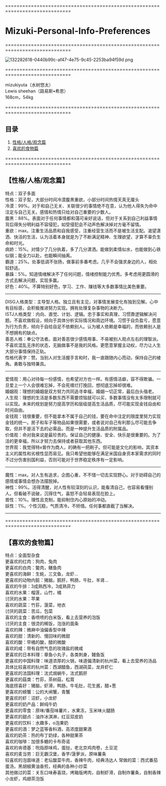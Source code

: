 =============================================================================

# Mizuki-Personal-Info-Preferences

=============================================================================  

![132282618-0440b99c-af47-4e75-9c45-2253ba94f59d png](https://user-images.githubusercontent.com/26008298/137834048-a0fed0a0-40a0-44bc-9c72-7a9b8505be48.jpeg)

=============================================================================  

mizukiyuta（水树悠太）  
Lewis sheehan（路易斯•希恩）  
168cm，54kg  

=============================================================================   

## 目录
1. [性格/人格/观念篇](#性格/人格/观念篇)  
2. [喜欢的食物篇](#喜欢的食物篇)  

=============================================================================  

## 【性格/人格/观念篇】  
特点：双子多面  
性格：双子型，大部分时间冷漠腹黑重欲，小部分时间热情天真无厘头  
冷漠：99%。对于和自己无关、关联很少的事情绝不在意，认为他人得失为命中注定与自己无关。感情和热情只给对自己重要的少数人。  
腹黑：88%。表面对于任何事情都和蔼可亲好说话，但对于关系到自己利益事情背后得失分明利益不容侵犯，如受侵犯会不动声色解决掉对方毫不留情。  
重欲：max。注重生活品质和自我感受，注重经营生活而不是被生活支配。渴望潇洒、快活的生活，认为活着本身就是为了不断满足精神、生理欲望，才算不辜负生命和时光。  
病娇：15%。对情少了几分执着，多了几分潇洒。能做到柔情似水，也能做到心铁似钢；能全力以赴，也能瞬间抽离。  
霸道：25%。处事低调不张扬，做事前多番考虑。几乎不会强求身边的人，相处较舒适。  
暴躁：5%。知道情绪解决不了任何问题，情绪控制能力优秀。多考虑用更圆滑的方式去解决问题，实现多赢。  
好色：40%。不算特别好色，学习、工作、赚钱等大多数事情比美色重要。  

------------------------------------------------------------------------------ 

DISG人格类型：主导型人格。独立且有主见，对事情发展变化有独到见解。心中有目标感，会积极推进努力实现。拥有处理复杂事物的决断力。  
ISTJ人格类型：内向、直觉、计划、逻辑。忠于事实和真理，习惯靠逻辑解决问题。不喜欢做假设，倾向于具体分析实际情况和周边环境。习惯于自负盈亏，愿意为行为负责，倾向于自给自足不依赖别人。认为被人依赖是幸福的，而依赖别人是不想拥有的缺点。  
善恶人格：奉公守法者。面对善恶很少感情用事、不易被别人观点左右的理智派。不喜欢混乱无序的状态，无脑做事不是我的风格。更愿意掌握主动权，尽力让人生大部分事情保持正轨。  
性格代表字：赞。当别人对生活握手言和时，我一直跟随内心而动，保持自己的棱角。勇敢与独特兼具。  

------------------------------------------------------------------------------ 

爱情观：用心对待每一份感情，也希望对方也一样。有感情洁癖，容不得欺骗。一旦爱上一个人会很难忘掉，不会死缠烂打挽回，想彻底忘掉却很难。  
婚姻观：理想的婚姻是双方努力共同追寻幸福，婚姻一切正常，最后白头偕老。  
人生观：理想的生活是多数东西不需要烦恼就可以买，多数事情没有太多限制就可以实现。未来的规划是努力提高学历和层级提高生活品质，尽可能实现金钱自由和时间自由。  
金钱观：钱很重要，但不能拿本不属于自己的钱，要在命中注定的限度里努力实现金钱的统一。房子和车子等物品如果很需要，或者说对自己有利那么尽可能去争取，但并不是活下去的必需品，而是一种提升生活品质的附属品。  
价值观：命对我来说是最珍贵的。保证自己的健康、安全、快乐是很重要的。为了活的更幸福，所以才努力去保持或者获取其他东西。  
世界观：我觉得特x普作为商人，的确有一把刷子。但可能是文化的影响，其资本主义的属性和劣根性显而易见。我只希望他能够在满足米国自身资本家需求的同时不过分伤害别国利益，否则可能对于世界稳定秩序有一定影响。  

------------------------------------------------------------------------------

魔性：max。对人生有追求，企图心重，不不惜一切去实现野心。对于妨碍自己的感情或事情会想办法摆脱掉。  
神性：99%。活得清醒，对人性有较深刻的认识，能看清自己，也容易看懂别人。但看破不说破，沉得住气，喜怒不会轻易表现在脸上。  
兽性：10%。理性且克制，能抑制住内心原始的冲动。  
妖性：1%。个性沉稳，气质清冷，不矫情。任何事都直截了当解决。  

------------------------------------------------------------------------------ 

=============================================================================    


## 【喜欢的食物篇】
特点：全面型杂食  
更喜欢的红肉：狗肉，兔肉  
更喜欢的白肉：鳖肉，鳝鱼肉  
更喜欢的海鲜：生蚝，三文鱼，龙虾...  
更喜欢的动物内脏：猪脑，鹅肝，鸭肠，牛肚，羊肾...  
喜欢的牛排：3成熟西冷，3成熟菲力  
喜欢的水果：榴莲，山竹，橘  
讨厌的水果：苹果  
喜欢的蔬菜：竹荪，菠菜，地衣  
讨厌的蔬菜：苦瓜，包菜  
喜欢的主食：香喷喷的白米饭，看上去营养的泡饭  
讨厌的主食：很烫的稀饭，泡涨的面条  
喜欢的辣：微麻中油偏香型中辣  
喜欢的甜：清新的、慢回味的微甜  
喜欢的酸：早橘的酸，醋的微酸  
喜欢的咸：带有自然气息的玫瑰盐的微咸  
更喜欢的日本料理：章鱼小丸子，各类刺身，鳗鱼饭  
更喜欢的中国料理：味道浓厚的火锅，味道偏清新的杭州菜，看上去营养的汤品  
具体比较喜欢的杭州菜：西湖醋鱼，西湖莼菜，龙井虾仁  
更喜欢的法国料理：法式焗蜗牛，法式鹅肝  
更喜欢的菇类：竹荪，茶树菇，松茸  
海底捞喜好：猪脑，虾滑，鸭肠，牛毛肚，花生酱，醋+葱  
更喜欢的螃蟹：公的大闸蟹，青蟹  
更喜欢的虾：沼虾，小龙虾  
更喜欢的奶产品：鲜纯牛奶  
更喜欢的零食：原味/番茄味薯片，水果冻，玉米味火腿肠  
更喜欢的甜点：油炸冰淇淋，红豆双皮奶  
更喜欢的饮料：水趣多，o泡果奶  
更喜欢的酒：梦之蓝等香料酒，高浓度甜果酒  
喜欢的奶茶：热的布丁奶绿，各种甜果茶  
喜欢的咖啡：加很多糖的卡布奇诺  
喜欢的肯德基：吮指原味鸡，蛋挞，老北京鸡肉卷，土豆泥  
喜欢的麦当劳：巨无霸汉堡，香芋/菠萝派，原味薯条  
较喜欢的泡面味道：老坛酸菜牛肉，香辣牛肉，经典汤达人
常做的菜：西式番茄蛋汤，黑胡椒黄油香煎，经典的各种小炒菜  
其他做过的菜：关东口味寿喜烧，烤箱版烤肉，自制虾滑，自制炸薯条，自制香辣小龙虾，鸡翅茶泡饭  
